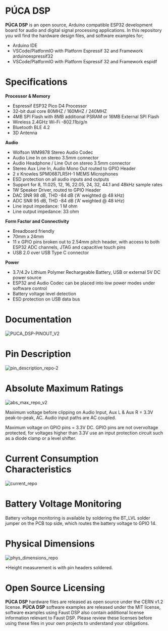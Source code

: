 # PÚCA DSP

**PÚCA DSP** is an open source, Arduino compatible ESP32 development board for audio and digital signal processing applications. In this repository you will find the hardware design files, and software examples for; 
- Arduino IDE
- VSCode/PlatformIO with Platform Espressif 32 and Framework arduinoespressif32 
- VSCode/PlatformIO with Platform Espressif 32 and Framework espidf

# Specifications 

**Processor & Memory**
- Espressif ESP32 Pico D4 Processor
- 32-bit dual core 80MHZ / 160MHZ / 240MHZ
- 4MB SPI Flash with 8MB additional PSRAM or 16MB External SPI Flash 
- Wireless 2.4GHz Wi-Fi -802.11b/g/n
- Bluetooth BLE 4.2
- 3D Antenna

**Audio**
- Wolfson WM9878 Stereo Audio Codec
- Audio Line In on stereo 3.5mm connector
- Audio Headphone / Line Out on stereo 3.5mm connector
- Stereo Aux Line In, Audio Mono Out routed to GPIO Header
- 2 x Knowles SPM0687LR5H-1 MEMS Microphones 
- ESD protection on all audio inputs and outputs
- Support for 8, 11.025, 12, 16, 22.05, 24, 32, 44.1 and 48kHz sample rates
- 1W Speaker Driver, routed to GPIO Header
- DAC SNR 98 dB, THD -84 dB (‘A’ weighted @ 48 kHz)
- ADC SNR 95 dB, THD -84 dB (‘A’ weighted @ 48 kHz)
- Line input impedance: 1 M ohm
- Line output impedance: 33 ohm

**Form Factor and Connectivity**
- Breadboard friendly
- 70mm x 24mm
- 11 x GPIO pins broken out to 2.54mm pitch header, with access to both ESP32 ADC channels, JTAG and capacitive touch pins
- USB 2.0 over USB Type C connector

**Power**
- 3.7/4.2v Lithium Polymer Rechargeable Battery, USB  or external 5V DC power source
- ESP32 and Audio Codec can be placed into low power modes under software control
- Battery voltage level detection
- ESD protection on USB data bus

# Documentation 
![PUCA_DSP-PINOUT_V2](https://user-images.githubusercontent.com/66629326/191851613-018cffb7-077d-496f-b112-5e9db8a3537f.jpg)

# Pin Description
![pin_description_repo-2](https://user-images.githubusercontent.com/66629326/191856180-964c4c54-3e5b-4709-914b-b8dc76fa65ca.jpg)

# Absolute Maximum Ratings 
![abs_max_repo_v2](https://user-images.githubusercontent.com/66629326/191856238-7cc37e71-4222-4fd8-9962-3b48dcbead72.jpg)

Maximum voltage before clipping on Audio Input, Aux L & Aux R = 3.3V peak-to-peak, AC. Audio input paths are AC coupled. 

Maximum voltage on GPIO pins = 3.3V DC. GPIO pins are not overvoltage protected, for voltages higher than 3.3V use an input protection circuit such as a diode clamp or a level shifter.

# Current Consumption Characteristics 
![current_repo](https://user-images.githubusercontent.com/66629326/122562562-1e9a2b00-d03b-11eb-90f2-9c3ff6472d79.jpg)

# Battery Voltage Monitoring
Battery voltage monitoring is available by soldering the BT_LVL solder jumper on the PCB top side, which routes the battery voltage to GPIO 14. 

# Physical Dimensions
![phys_dimensions_repo](https://user-images.githubusercontent.com/66629326/122562620-2e197400-d03b-11eb-876a-eb97ada749b9.jpg)

*Height measurement is with pin headers soldered. 

# Open Source Licensing 

**PÚCA DSP** hardware files are released as open source under the CERN v1.2 license. **PÚCA DSP** software examples are released under the MIT license, software examples using Faust DSP also contain additional license information relevant to Faust DSP. Please review these licenses before using these files in your own projects to understand your obligations.


